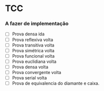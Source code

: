 # TCC

### A fazer de implementação
- [ ] Prova densa ida
- [ ] Prova reflexiva volta
- [ ] Prova transitiva volta
- [ ] Prova simétrica volta
- [ ] Prova funcional volta
- [ ] Prova euclidiana volta
- [ ] Prova densa volta
- [ ] Prova convergente volta
- [ ] Prova serial volta
- [ ] Prova de equivalencia do diamante e caixa.